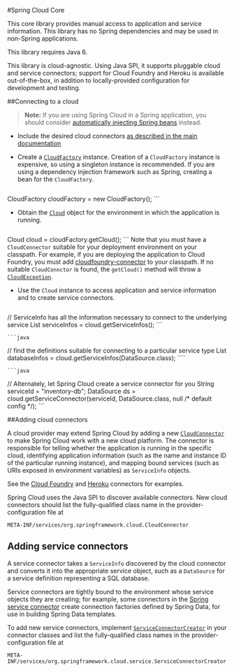 #Spring Cloud Core

This core library provides manual access to application and service information. This library
has no Spring dependencies and may be used in non-Spring applications.

This library requires Java 6.

This library is cloud-agnostic. Using Java SPI, it supports pluggable cloud and service
connectors; support for Cloud Foundry and Heroku is available out-of-the-box, in addition to
locally-provided configuration for development and testing.

##Connecting to a cloud

> **Note:** If you are using Spring Cloud in a Spring application, you should consider
[automatically injecting Spring beans](../spring-cloud-spring-service-connector) instead.

* Include the desired cloud connectors [as described in the main documentation](../#including-cloud-connectors)

* Create a [`CloudFactory`](src/main/java/org/springframework/cloud/CloudFactory.java) instance.
  Creation of a `CloudFactory` instance is expensive, so using a singleton instance is recommended.
  If you are using a dependency injection framework such as Spring, creating a bean for the `CloudFactory`.

    ```java
CloudFactory cloudFactory = new CloudFactory();
    ```

* Obtain the [`Cloud`](src/main/java/org/springframework/cloud/Cloud.java) object for the environment
  in which the application is running.

    ```java
Cloud cloud = cloudFactory.getCloud();
    ```
  Note that you must have a `CloudConnector` suitable for your deployment environment on your classpath.
  For example, if you are deploying the application to Cloud Foundry, you must add [cloudfoundry-connector](../spring-cloud-cloudfoundry-connector)
  to your classpath. If no suitable `CloudConnctor` is found, the `getCloud()` method will throw a [
  `CloudException`](../spring-cloud-core/src/main/java/org/springframework/cloud/CloudException.java).

* Use the `Cloud` instance to access application and service information and to create service
  connectors.

    ```java
// ServiceInfo has all the information necessary to connect to the underlying service
List<ServiceInfo> serviceInfos = cloud.getServiceInfos();
    ```

    ```java
// find the definitions suitable for connecting to a particular service type
List<ServiceInfos> databaseInfos = cloud.getServiceInfos(DataSource.class);
	````

    ```java
// Alternately, let Spring Cloud create a service connector for you
String serviceId = "inventory-db";
DataSource ds = cloud.getServiceConnector(serviceId, DataSource.class, null /* default config */);
    ```

##Adding cloud connectors

A cloud provider may extend Spring Cloud by adding a new
[`CloudConnector`](src/main/java/org/springframework/cloud/CloudConnector.java)
to make Spring Cloud work with a new cloud platform. The connector is responsible for
telling whether the application is running in the specific cloud, identifying application
information (such as the name and instance ID of the particular running instance), and
mapping bound services (such as URIs exposed in environment variables) as `ServiceInfo` objects.

See the [Cloud Foundry](../spring-cloud-cloudfoundry-connector)
and [Heroku](../spring-cloud-heroku-connector) connectors for examples.

Spring Cloud uses the Java SPI to discover available connectors. New cloud connectors
should list the fully-qualified class name in the provider-configuration file at

```
META-INF/services/org.springframework.cloud.CloudConnector
```

## Adding service connectors

A service connector takes a `ServiceInfo` discovered by the cloud connector and converts
it into the appropriate service object, such as a `DataSource` for a service definition
representing a SQL database.

Service connectors are tightly bound to the environment whose service objects they are
creating; for example, some connectors in the
[Spring service connector](../spring-cloud-spring-service-connector) create connection
factories defined by Spring Data, for use in building Spring Data templates.

To add new service connectors, implement
[`ServiceConnectorCreator`](src/main/java/org/springframework/cloud/service/ServiceConnectorCreator.java)
in your connector classes and list the fully-qualified class names in the
provider-configuration file at

````
META-INF/services/org.springframework.cloud.service.ServiceConnectorCreator
````
